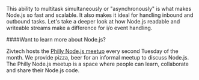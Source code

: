 This ability to multitask simultaneously or "asynchronously" is what makes Node.js so fast and scalable. It also makes it ideal for handling inbound and outbound tasks. Let's take a deeper look at how Node.js readable and writeable streams make a difference for i/o event handling.  


####Want to learn more about Node.js?

Zivtech hosts the [Philly Node.js meetup](http://www.meetup.com/nodejs-philly/) every second Tuesday of the month. We provide pizza, beer for an informal meetup to discuss Node.js. The Philly Node.js meetup is a space where people can learn, collaborate and share their Node.js code.
